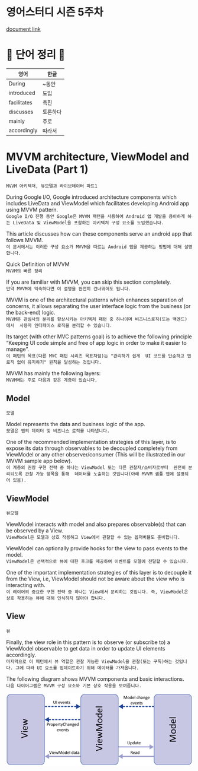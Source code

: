 # 영어스터디 시즌 5주차

[document link](https://proandroiddev.com/mvvm-architecture-viewmodel-and-livedata-part-1-604f50cda1)

# 📗 단어 정리 📘

|영어|한글|
|----|----|
|During|~동안|
|introduced|도입|
|facilitates|촉진|
|discusses|토론하다|
|mainly|주로|
|accordingly|따라서|

# MVVM architecture, ViewModel and LiveData (Part 1)   
`MVVM 아키텍처, 뷰모델과 라이브데이터 파트1`   
   
During Google I/O, Google introduced architecture components which includes LiveData and 
ViewModel which facilitates developing Android app using MVVM pattern.    
`Google I/O 진행 동안 Google은 MVVM 패턴을 사용하여 Android 앱 개발을 용이하게 하는
LiveData 및 ViewModel을 포함하는 아키텍처 구성 요소를 도입했습니다.`   
   
This article discusses how can these components serve an android app that follows MVVM.   
`이 문서에서는 이러한 구성 요소가 MVVM을 따르는 Android 앱을 제공하는 방법에 대해 설명합니다.`   
   
Quick Definition of MVVM   
`MVVM의 빠른 정리`   

If you are familiar with MVVM, you can skip this section completely.   
`만약 MVVM에 익숙하다면 이 설명을 완전히 건너뛰어도 됩니다.`   
   
MVVM is one of the architectural patterns which enhances separation of concerns, 
it allows separating the user interface logic from the business (or the back-end) logic.   
`MVVM은 관심사의 분리를 향상시키는 아키텍처 패턴 중 하나이며 비즈니스로직(또는 백엔드) 에서 
사용자 인터페이스 로직을 분리할 수 있습니다.`   
   
Its target (with other MVC patterns goal) is to achieve the following principle 
“Keeping UI code simple and free of app logic in order to make it easier to manage”.   
`이 패턴의 목표(다른 MVC 패턴 시리즈 목표처럼)는 "관리하기 쉽게 
UI 코드를 단순하고 앱 로직 없이 유지하기" 원칙을 달성하는 것입니다.`   
   
MVVM has mainly the following layers:   
`MVVM에는 주로 다음과 같은 계층이 있습니다.`  
   
## Model   
`모델`   
   
Model represents the data and business logic of the app.   
`모델은 앱의 데이터 및 비즈니스 로직를 나타냅니다.`   
   
One of the recommended implementation strategies of this layer, 
is to expose its data through observables to be decoupled completely 
from ViewModel or any other observer/consumer 
(This will be illustrated in our MVVM sample app below).   
`이 계층의 권장 구현 전략 중 하나는 ViewModel 또는 다른 관찰자/소비자로부터 
완전히 분리되도록 관찰 가능 항목을 통해 
데이터를 노출하는 것입니다(아래 MVVM 샘플 앱에 설명되어 있음).`   
   
## ViewModel
`뷰모델`   
   
ViewModel interacts with model and also prepares observable(s) that can be observed by a View.    
`ViewModel은 모델과 상호 작용하고 View에서 관찰할 수 있는 옵저버블도 준비합니다.`   
   
ViewModel can optionally provide hooks for the view to pass events to the model.   
`ViewModel은 선택적으로 뷰에 대한 후크를 제공하여 이벤트를 모델에 전달할 수 있습니다.`   
   
One of the important implementation strategies of this layer is to decouple it from the View,
i.e, ViewModel should not be aware about the view who is interacting with.   
`이 레이어의 중요한 구현 전략 중 하나는 View에서 분리하는 것입니다.
즉, ViewModel은 상호 작용하는 뷰에 대해 인식하지 않아야 합니다.`   
   
## View
`뷰`   
      
Finally, the view role in this pattern is to observe (or subscribe to) a ViewModel observable to 
get data in order to update UI elements accordingly.   
`마지막으로 이 패턴에서 뷰 역할은 관찰 가능한 ViewModel을 관찰(또는 구독)하는 것입니다.
그에 따라 UI 요소를 업데이트하기 위해 데이터를 가져옵니다.`   
   
The following diagram shows MVVM components and basic interactions.   
`다음 다이어그램은 MVVM 구성 요소와 기본 상호 작용을 보여줍니다.`   
   

![사진](mvvm_loner_1.png)
